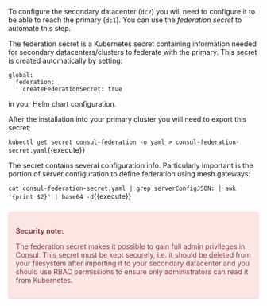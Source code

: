 To configure the secondary datacenter (`dc2`) you will need to configure it to be able to reach the primary (`dc1`). You can use the *federation secret* to automate this step.

The federation secret is a Kubernetes secret containing information needed for secondary datacenters/clusters to federate with the primary. This secret is created automatically by setting:

```
global:
  federation:
    createFederationSecret: true
```

in your Helm chart configuration.

After the installation into your primary cluster you will need to export this secret:

`kubectl get secret consul-federation -o yaml > consul-federation-secret.yaml`{{execute}}

The secret contains several configuration info. Particularly important is the portion of server configuration to define federation using mesh gateways:

`cat consul-federation-secret.yaml | grep serverConfigJSON: | awk '{print $2}' | base64 -d`{{execute}}

<div style="background-color:#fbe5e5; color:#864242; border:1px solid #f8cfcf; padding:1em; border-radius:3px; margin:24px 0;">
  <p><strong>Security note:</strong><br>
  
 The federation secret makes it possible to gain full admin privileges in Consul. This secret must be kept securely, i.e. it should be deleted from your filesystem after importing it to your secondary datacenter and you should use RBAC permissions to ensure only administrators can read it from Kubernetes.

</p></div>
